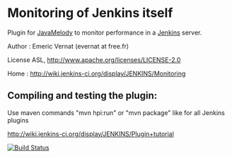 Monitoring of Jenkins itself
============================

Plugin for [JavaMelody](http://javamelody.googlecode.com) to monitor performance in a [Jenkins](http://jenkins-ci.org/) server.

Author : Emeric Vernat (evernat at free.fr)

License ASL, http://www.apache.org/licenses/LICENSE-2.0

Home : http://wiki.jenkins-ci.org/display/JENKINS/Monitoring

Compiling and testing the plugin:
---------------------------------------
Use maven commands "mvn hpi:run" or "mvn package" like for all Jenkins plugins

http://wiki.jenkins-ci.org/display/JENKINS/Plugin+tutorial

[![Build Status](https://jenkins.ci.cloudbees.com/buildStatus/icon?job=plugins/monitoring-plugin)](https://jenkins.ci.cloudbees.com/job/plugins/job/monitoring-plugin/)

